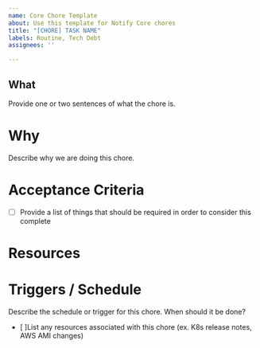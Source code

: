 ```yaml
---
name: Core Chore Template
about: Use this template for Notify Core chores
title: "[CHORE] TASK NAME"
labels: Routine, Tech Debt
assignees: ''

---
```


## What

Provide one or two sentences of what the chore is.

# Why

Describe why we are doing this chore.

# Acceptance Criteria

-[ ] Provide a list of things that should be required in order to consider this complete

# Resources

# Triggers / Schedule

Describe the schedule or trigger for this chore. When should it be done?

- [ ]List any resources associated with this chore (ex. K8s release notes, AWS AMI changes)
